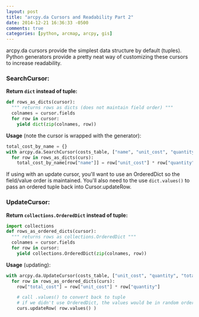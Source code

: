 ```yaml
---
layout: post
title: "arcpy.da Cursors and Readability Part 2"
date: 2014-12-21 16:36:33 -0500
comments: true
categories: [python, arcmap, arcpy, gis]
---
```

arcpy.da cursors provide the simplest data structure by default (tuples).  Python generators provide a pretty neat way of customizing these cursors to increase readability.

### SearchCursor:

__Return ```dict``` instead of tuple:__
```python
def rows_as_dicts(cursor):
  """ returns rows as dicts (does not maintain field order) """
  colnames = cursor.fields
  for row in cursor:
    yield dict(zip(colnames, row))
```

__Usage__ (note the cursor is wrapped with the generator):
```python
total_cost_by_name = {}
with arcpy.da.SearchCursor(costs_table, ["name", "unit_cost", "quantity"]) as curs:
  for row in rows_as_dicts(curs):
    total_cost_by_name[row["name"]] = row["unit_cost"] * row["quantity"]
```

If using with an update cursor, you'll want to use an OrderedDict so the field/value order is maintained.  You'll also need to the use ```dict.values()``` to pass an ordered tuple back into Cursor.updateRow.

### UpdateCursor:

__Return ```collections.OrderedDict``` instead of tuple:__

```python
import collections
def rows_as_ordered_dicts(cursor):
  """ returns rows as collections.OrderedDict """
  colnames = cursor.fields
  for row in cursor:
    yield collections.OrderedDict(zip(colnames, row))
```

__Usage__ (updating):

```python
with arcpy.da.UpdateCursor(costs_table, ["unit_cost", "quantity", "total_cost"]) as curs:
  for row in rows_as_ordered_dicts(curs):
    row["total_cost"] = row["unit_cost"] * row["quantity"]

    # call .values() to convert back to tuple
    # if we didn't use OrderedDict, the values would be in random order.
    curs.updateRow( row.values() )
```
